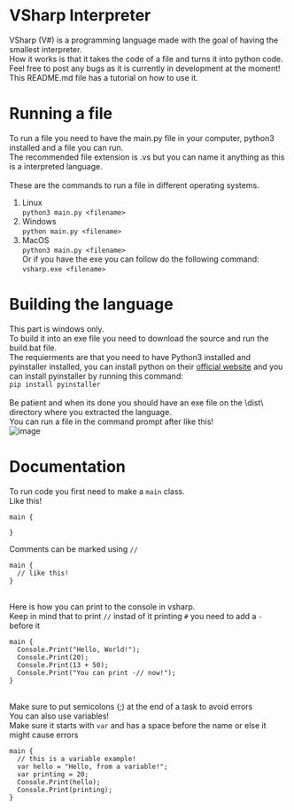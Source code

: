 # VSharp Interpreter

VSharp (V#) is a programming language made with the goal of having the smallest interpreter.
<br>How it works is that it takes the code of a file and turns it into python code.</br>
Feel free to post any bugs as it is currently in development at the moment!
<br>This README.md file has a tutorial on how to use it.</br>

# Running a file
To run a file you need to have the main.py file in your computer, python3 installed and a file you can run.
<br>The recommended file extension is .vs but you can name it anything as this is a interpreted language.</br>
<br>These are the commands to run a file in different operating systems.</br>
1. Linux
<br>`python3 main.py <filename>`</br>
2. Windows
<br>`python main.py <filename>`</br>
3. MacOS
<br>`python3 main.py <filename>`</br>
Or if you have the exe you can follow do the following command:
<br>`vsharp.exe <filename>`</br>

# Building the language
This part is windows only.
<br>To build it into an exe file you need to download the source and run the build.bat file.</br>
The requierments are that you need to have Python3 installed and pyinstaller installed, you can install python on their <a href="https://www.python.org/">official website</a> and you can install pyinstaller by running this command: <br>`pip install pyinstaller`</br>
<br>Be patient and when its done you should have an exe file on the \dist\ directory where you extracted the language.</br>
You can run a file in the command prompt after like this!
<br>
![image](https://user-images.githubusercontent.com/68329886/182557690-05c89078-99fa-4640-9cc6-d3e405259ee7.png)
</br>

# Documentation

To run code you first need to make a `main` class.
<br>Like this!</br>
```
main {

}
```
Comments can be marked using `//`
```
main {
  // like this!
}
```
<br>Here is how you can print to the console in vsharp.</br>
Keep in mind that to print `//` instad of it printing `#` you need to add a `-` before it
```
main {
  Console.Print("Hello, World!");
  Console.Print(20);
  Console.Print(13 + 50);
  Console.Print("You can print -// now!");
}
```
<br>Make sure to put semicolons (;) at the end of a task to avoid errors</br>
You can also use variables!
<br>Make sure it starts with `var` and has a space before the name or else it might cause errors</br>
```
main {
  // this is a variable example!
  var hello = "Hello, from a variable!";
  var printing = 20;
  Console.Print(hello);
  Console.Print(printing);
}
```

